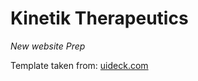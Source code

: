# Kinetik Therapeutics
  
*New website Prep*
  
Template taken from: [uideck.com](https://uideck.com/templates/basic/)
